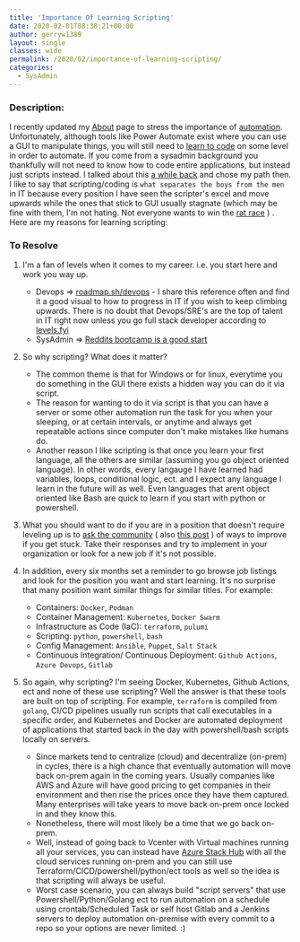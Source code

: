 ```yaml
---
title: 'Importance Of Learning Scripting'
date: 2020-02-01T08:38:21+00:00
author: gerryw1389
layout: single
classes: wide
permalink: /2020/02/importance-of-learning-scripting/
categories:
  - SysAdmin
---
```

<!--more-->

### Description:

I recently updated my [About](https://automationadmin.com/about/) page to stress the importance of [automation](https://www.reddit.com/r/sysadmin/comments/cdlar7/psa_still_not_automating_still_at_risk/). Unfortunately, although tools like Power Automate exist where you can use a GUI to manipulate things, you will still need to [learn to code](https://www.bloomberg.com/graphics/2015-paul-ford-what-is-code/) on some level in order to automate. If you come from a sysadmin background you thankfully will not need to know how to code entire applications, but instead just scripts instead. I talked about this [a while back](https://automationadmin.com/2016/05/scripting-overview/) and chose my path then. I like to say that scripting/coding is `what separates the boys from the men` in IT because every position I have seen the scripter's excel and move upwards while the ones that stick to GUI usually stagnate (which may be fine with them, I'm not hating. Not everyone wants to win the [rat race](https://en.wikipedia.org/wiki/Rat_race) ) . Here are my reasons for learning scripting:

### To Resolve

1. I'm a fan of levels when it comes to my career. i.e. you start here and work you way up.

   - Devops => [roadmap.sh/devops](https://roadmap.sh/devops) - I share this reference often and find it a good visual to how to progress in IT if you wish to keep climbing upwards. There is no doubt that Devops/SRE's are the top of talent in IT right now unless you go full stack developer according to [levels.fyi](https://www.levels.fyi/Salaries/Software-Engineer/Site-Reliability/)
   - SysAdmin => [Reddits bootcamp is a good start](https://www.reddit.com/r/sysadmin/wiki/bootcamp/)

1. So why scripting? What does it matter?

   - The common theme is that for Windows or for linux, everytime you do something in the GUI there exists a hidden way you can do it via script.
   - The reason for wanting to do it via script is that you can have a server or some other automation run the task for you when your sleeping, or at certain intervals, or anytime and always get repeatable actions since computer don't make mistakes like humans do.
   - Another reason I like scripting is that once you learn your first language, all the others are similar (assuming you go object oriented language). In other words, every langauge I have learned had variables, loops, conditional logic, ect. and I expect any language I learn in the future will as well. Even languages that arent object oriented like Bash are quick to learn if you start with python or powershell.

1. What you should want to do if you are in a position that doesn't require leveling up is to [ask the community](https://www.reddit.com/r/sysadmin/comments/e0texd/im_feeling_like_a_dinosaur/) ( also [this post](https://www.reddit.com/r/devops/comments/euyzk6/how_to_move_to_using_infrastructure_as_code/) ) of ways to improve if you get stuck. Take their responses and try to implement in your organization or look for a new job if it's not possible.

1. In addition, every six months set a reminder to go browse job listings and look for the position you want and start learning. It's no surprise that many position want similar things for similar titles. For example:

   - Containers: `Docker`, `Podman`
   - Container Management: `Kubernetes`, `Docker Swarm`
   - Infrastructure as Code (IaC): `terraform`, `pulumi`
   - Scripting: `python`, `powershell`, `bash`
   - Config Management: `Ansible`, `Puppet`, `Salt Stack`
   - Continuous Integration/ Continuous Deployment: `Github Actions`, `Azure Devops`, `Gitlab`

1. So again, why scripting? I'm seeing Docker, Kubernetes, Github Actions, ect and none of these use scripting? Well the answer is that these tools are built on top of scripting. For example, `terraform` is compiled from `golang`, CI/CD pipelines usually run scripts that call executables in a specific order, and Kubernetes and Docker are automated deployment of applications that started back in the day with powershell/bash scripts locally on servers.

   - Since markets tend to centralize (cloud) and decentralize (on-prem) in cycles, there is a high chance that eventually automation will move back on-prem again in the coming years. Usually companies like AWS and Azure will have good pricing to get companies in their environment and then rise the prices once they have them captured. Many enterprises will take years to move back on-prem once locked in and they know this.
   - Nonetheless, there will most likely be a time that we go back on-prem.
   - Well, instead of going back to Vcenter with Virtual machines running all your services, you can instead have [Azure Stack Hub](https://azure.microsoft.com/en-us/products/azure-stack/hub/#overview) with all the cloud services running on-prem and you can still use Terraform/CICD/powershell/python/ect tools as well so the idea is that scripting will always be useful.
   - Worst case scenario, you can always build "script servers" that use Powershell/Python/Golang ect to run automation on a schedule using crontab/Scheduled Task or self host Gitlab and a Jenkins servers to deploy automation on-premise with every commit to a repo so your options are never limited. :)
